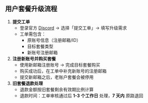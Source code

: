 ## **用户套餐升级流程**

1. **提交工单**
    - 登录官方 [Discord](https://discord.gg/RDUwDMtbPd) → 选择「提交工单」→ 填写升级需求
    - 工单需包含：
        - 原账号信息（注册邮箱/ID）
        - 目标套餐类型
        - 新账号注册邮箱
2. **注册新账号并购买套餐**
    - 使用新邮箱注册账号 → 完成目标套餐购买
    - 购买成功后，在工单中补充新账号的注册邮箱
    - 提交新邮箱之后，老账户套餐会被停用
3. **旧套餐退款处理**
    - 退款金额按旧套餐剩余有效期比例计算
    - 退款时间：工单审核通过后 **1-3 个工作日** 处理，**7 天内** 原路退回